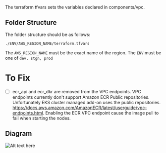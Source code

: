The terraform tfvars sets the variables declared in components/vpc.

## Folder Structure

The folder structure should be as follows:

``` ./ENV/AWS_REGION_NAME/terraform.tfvars ```

The ```AWS_REGION_NAME``` must be the exact name of the region. 
The ```ENV``` must be one of ```dev, stgn, prod```


# To Fix

- [ ] ecr_api and ecr_dkr are removed from the VPC endpoints. VPC endpoints currently don't support Amazon ECR Public repositories. Unfortunately EKS cluster managed add-on uses the public repositories. https://docs.aws.amazon.com/AmazonECR/latest/userguide/vpc-endpoints.html. Enabling the ECR VPC endpoint cause the image pull to fail when starting the nodes.

## Diagram 

![Alt text here](../diagrams/VPC.svg)